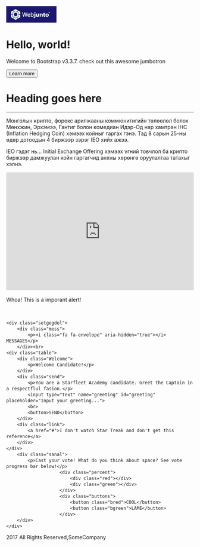 <!DOCTYPE html>
<html>
<head>
	<meta charset="utf-8">
	<title>Website</title>
	<link rel="stylesheet" typse="text/css" href="style.css">
	<link rel="stylesheet" href="https://cdnjs.cloudflare.com/ajax/libs/font-awesome/4.7.0/css/font-awesome.css" integrity="sha512-5A8nwdMOWrSz20fDsjczgUidUBR8liPYU+WymTZP1lmY9G6Oc7HlZv156XqnsgNUzTyMefFTcsFH/tnJE/+xBg==" crossorigin="anonymous" referrerpolicy="no-referrer" />
	<link rel="preconnect" href="https://fonts.googleapis.com">
<link rel="preconnect" href="https://fonts.gstatic.com" crossorigin>
<link href="https://fonts.googleapis.com/css2?family=Lato&display=swap" rel="stylesheet">
<link rel="preconnect" href="https://fonts.googleapis.com">
<link rel="preconnect" href="https://fonts.gstatic.com" crossorigin>
<link href="https://fonts.googleapis.com/css2?family=Lato:wght@400;700&display=swap" rel="stylesheet">
</head>
<body>
	<div class=logo>
		<img src="logo.jpeg">
	</div>
	<div class="ehlel" id="grid">
		<p><h1>Hello, world!</h1>
		Welcome to Bootstrap v3.3.7. check out this awesome jumbotron</p>
		<button>Learn more</button>
	</div>
<div class="niit">
	<div class="medee">
		<h1>Heading goes here</h1><hr>
		<p>Монголын крипто, форекс арилжааны коммюнитигийн төлөөлөл болох Мөнхжин, Эрхэмээ, Гантиг болон комедиан Идэр-Од нар хамтран IHC (Inflation Hedging Coin) хэмээх койныг гаргах гэнэ. Тэд 8 сарын 25-ны өдөр дотоодын 4 биржээр зэрэг IEO хийх ажээ.

IEO гэдэг нь… Initial Exchange Offering хэмээх үгний товчлол ба крипто биржээр дамжуулан койн гаргагчид анхны хөрөнгө оруулалтаа татахыг хэлнэ. </p>
		 <iframe width="100%" height="315" src="https://www.youtube.com/embed/qoMNO-_VRLI" title="YouTube video player" frameborder="0" allow="accelerometer; autoplay; clipboard-write; encrypted-media; gyroscope; picture-in-picture" allowfullscreen></iframe>
             <div class="imp">
		<p><i class="fa fa-exclamation-circle" aria-hidden="true"></i> Whoa! This is a imporant alert!</p>
	</div>     
	</div>
	

	<div class="setgegdel">
		<div class="mess">
			<p><i class="fa fa-envelope" aria-hidden="true"></i> MESSAGES</p>
		</div><br>
	<div class="table">
		<div class="Welcome">
			<p>Welcome Candidate!</p>
		</div>
		<div class="send">
			<p>You are a Starfleet Academy candidate. Greet the Captain in a respectflul fasion.</p>
			<input type="text" name="greeting" id="greeting" placeholder="Input your greeting...">
			<br>
			<button>SEND</button>
		</div>
		<div class="link">
			<a href="#">I don't watch Star Treak and don't get this reference</a>
		</div>
	</div>
		<div class="sanal">
			<p>Cast your vote! What do you think about space? See vote progress bar below!</p>
                        <div class="percent">
                            <div class="red"></div>
                            <div class="green"></div>
                        </div>
                        <div class="buttons">
                            <button class="bred">COOL</button>
                            <button class="bgreen">LAME</button>
                        </div>
		</div>
	</div>
</div>
	<div class="tugsgul">
		<p>2017 All Rights Reserved,SomeCompany</p>
	</div>
</body>
</html>
